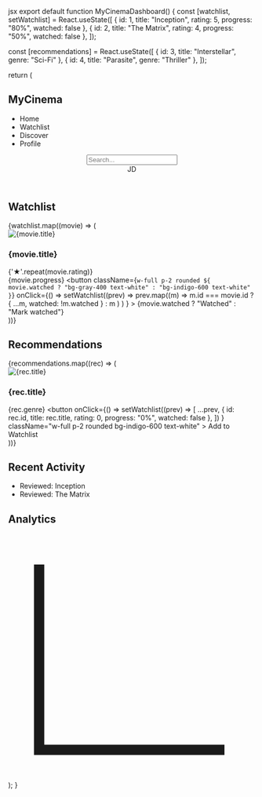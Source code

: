 jsx
export default function MyCinemaDashboard() {
  const [watchlist, setWatchlist] = React.useState([
    { id: 1, title: "Inception", rating: 5, progress: "80%", watched: false },
    { id: 2, title: "The Matrix", rating: 4, progress: "50%", watched: false },
  ]);

  const [recommendations] = React.useState([
    { id: 3, title: "Interstellar", genre: "Sci-Fi" },
    { id: 4, title: "Parasite", genre: "Thriller" },
  ]);

  return (
    <div className="flex flex-col md:flex-row min-h-screen bg-gray-100">
      <aside className="w-full md:w-1/4 bg-white p-4 shadow-lg">
        <h1 className="text-2xl text-indigo-600 font-bold">MyCinema</h1>
        <nav className="mt-8">
          <ul>
            <li className="mb-4 text-lg">Home</li>
            <li className="mb-4 text-lg">Watchlist</li>
            <li className="mb-4 text-lg">Discover</li>
            <li className="mb-4 text-lg">Profile</li>
          </ul>
        </nav>
      </aside>
      <main className="flex-1 md:w-2/4 p-4">
        <header className="flex justify-between items-center mb-4">
          <input
            type="text"
            placeholder="Search..."
            className="w-full max-w-md p-2 border rounded"
          />
          <div className="ml-2 w-8 h-8 flex justify-center items-center bg-indigo-600 text-white rounded-full">
            JD
          </div>
        </header>
        <section>
          <h2 className="mb-4 text-xl font-semibold">Watchlist</h2>
          <div className="grid gap-4 grid-cols-1 sm:grid-cols-2">
            {watchlist.map((movie) => (
              <div key={movie.id} className="bg-white p-4 rounded-lg shadow">
                <img
                  src="https://via.placeholder.com/150"
                  alt={movie.title}
                  className="w-full rounded"
                />
                <h3 className="mt-2 text-lg font-bold">{movie.title}</h3>
                <div className="flex items-center">
                  <div className="text-yellow-500">{'★'.repeat(movie.rating)}</div>
                </div>
                <span className="block bg-teal-100 text-teal-800 rounded-full px-2 py-1 text-xs font-bold mt-2 mb-4">
                  {movie.progress}
                </span>
                <button
                  className={`w-full p-2 rounded ${
                    movie.watched
                      ? "bg-gray-400 text-white"
                      : "bg-indigo-600 text-white"
                  }`}
                  onClick={() =>
                    setWatchlist((prev) =>
                      prev.map((m) =>
                        m.id === movie.id ? { ...m, watched: !m.watched } : m
                      )
                    )
                  }
                >
                  {movie.watched ? "Watched" : "Mark watched"}
                </button>
              </div>
            ))}
          </div>
          <h2 className="mt-8 mb-4 text-xl font-semibold">Recommendations</h2>
          <div className="grid gap-4 grid-cols-1 sm:grid-cols-2">
            {recommendations.map((rec) => (
              <div key={rec.id} className="bg-white p-4 rounded-lg shadow">
                <img
                  src="https://via.placeholder.com/150"
                  alt={rec.title}
                  className="w-full rounded"
                />
                <h3 className="mt-2 text-lg font-bold">{rec.title}</h3>
                <span className="block bg-teal-100 text-teal-800 rounded-full px-2 py-1 text-xs font-bold mt-2 mb-4">
                  {rec.genre}
                </span>
                <button
                  onClick={() =>
                    setWatchlist((prev) => [
                      ...prev,
                      { id: rec.id, title: rec.title, rating: 0, progress: "0%", watched: false },
                    ])
                  }
                  className="w-full p-2 rounded bg-indigo-600 text-white"
                >
                  Add to Watchlist
                </button>
              </div>
            ))}
          </div>
        </section>
      </main>
      <aside className="w-full md:w-1/4 bg-white p-4 shadow-lg">
        <h2 className="mb-4 text-xl font-semibold">Recent Activity</h2>
        <ul>
          <li className="mb-4">Reviewed: Inception</li>
          <li className="mb-4">Reviewed: The Matrix</li>
        </ul>
        <div>
          <h2 className="mb-4 text-xl font-semibold">Analytics</h2>
          <div className="bg-gray-200 p-4 rounded">
            <svg
              fill="none"
              viewBox="0 0 24 24"
              stroke="currentColor"
              className="w-full h-40 text-teal-600"
            >
              {/* Placeholder for chart */}
              <path strokeLinecap="round" strokeLinejoin="round" d="M3 3v18h18" />
            </svg>
          </div>
        </div>
      </aside>
    </div>
  );
}